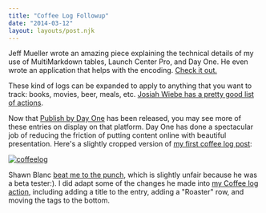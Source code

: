 ```yaml
---
title: "Coffee Log Followup"
date: "2014-03-12"
layout: layouts/post.njk
---
```


Jeff Mueller wrote an amazing piece explaining the technical details of my use
of MultiMarkdown tables, Launch Center Pro, and Day One. He even wrote an
application that helps with the encoding.
[Check it out.](https://jeffmueller.net/2014/02/28/using-markdown-tables-with-day-one-and-launch/)

These kind of logs can be expanded to apply to anything that you want to track:
books, movies, beer, meals, etc.
[Josiah Wiebe has a pretty good list of actions](http://jwie.be/launch-center-pro-daily-journaling).

Now that [Publish by Day One](https://dayone.me/) has been released, you may see
more of these entries on display on that platform. Day One has done a
spectacular job of reducing the friction of putting content online with
beautiful presentation. Here's a slightly cropped version
of [my first coffee log post](https://dayone.me/1tFzdg):

[![coffeelog](images/coffeelog1.png)](http://bentsai.files.wordpress.com/2014/03/coffeelog1.png)

Shawn Blanc [beat me to the punch](https://dayone.me/fezy7), which is slightly
unfair because he was a beta tester:). I did adapt some of the changes he made
into [my Coffee log action](http://launchcenterpro.com/w80h5d), including adding
a title to the entry, adding a "Roaster" row, and moving the tags to the bottom.
